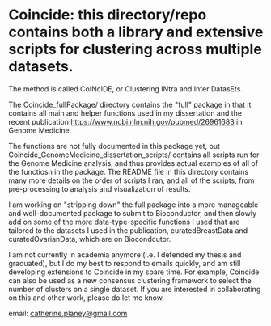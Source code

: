 # Coincide: this directory/repo contains both a library and extensive scripts for clustering across multiple datasets. 
The method is called CoINcIDE, or Clustering INtra and Inter DatasEts.

The Coincide_fullPackage/ directory contains the "full" package in that it contains all main and helper functions 
used in my dissertation and the recent publication https://www.ncbi.nlm.nih.gov/pubmed/26961683 in Genome Medicine. 

The functions are not fully documented in this package yet, but Coincide_GenomeMedicine_dissertation_scripts/ 
contains all scripts run for the Genome Medicine analysis, and thus provides actual examples of all of the functiosn 
in the package. The README file in this directory contains many more details on the order of scripts I ran, and 
all of the scripts, from pre-processing to analysis and visualization of results.

I am working on "stripping down" the full package into a more manageable and well-documented package to submit to 
Bioconductor, and then slowly add on some of the more data-type-specific functions I used that are tailored to the 
datasets I used in the publication, curatedBreastData and curatedOvarianData, which are on Biocondcutor.

I am not currently in academia anymore (i.e. I defended my thesis and graduated), but I do my best to respond to emails quickly, and am still developing 
extensions to Coincide in my spare time. For example, Coincide can also be used as a new consensus clustering 
framework to select the number of clusters on a single dataset. If you are interested in collaborating on this and 
other work, please do let me know.

email: catherine.planey@gmail.com


